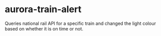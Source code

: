 # aurora-train-alert

Queries national rail API for a specific train and changed the light colour based on whether it is on time or not.
